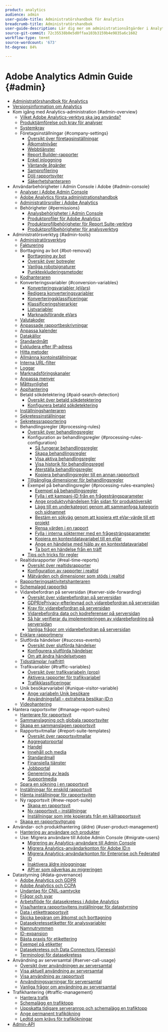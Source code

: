 ```yaml
---
product: analytics
audience: admin
user-guide-title: Administratörshandbok för Analytics
breadcrumb-title: Administratörshandbok
user-guide-description: Lär dig mer om administrationsåtgärder i Analytics, som att hantera användare och produkter i Experience Cloud Admin Console, konfigurera rapportsviter med mera.
source-git-commit: 72c35538b0e5d0ffaa103b3159b4e9835a6c1602
workflow-type: tm+mt
source-wordcount: '673'
ht-degree: 84%

---
```



# Adobe Analytics Admin Guide {#admin}

+ [Administratörshandbok för Analytics](home.md)
+ [Versionsinformation om Analytics](https://experienceleague.adobe.com/docs/analytics/release-notes/latest.html)
+ Kom igång med Analytics-administration {#admin-overview}
   + [Vilket Adobe Analytics-verktyg ska jag använda?](get-started/which-analytics-tool.md)
   + [Produktjämförelse och krav för analyser](get-started/analytics-product-comparison.md)
   + [Systemkrav](get-started/sys-reqs.md)
   + Företagsinställningar {#company-settings}
      + [Översikt över företagsinställningar](get-started/company/c-company-settings.md)
      + [Åtkomstnivåer](get-started/company/feature-access-levels.md)
      + [Webbtjänster](get-started/company/web-services-admin.md)
      + [Report Builder-rapporter](get-started/company/report-builder-reports-admin.md)
      + [Enkel inloggning](get-started/company/single-signon-admin.md)
      + [Väntande åtgärder](get-started/company/pending-actions-admin.md)
      + [Samprofilering](get-started/company/co-branding-admin.md)
      + [Dölj rapportsviter](get-started/company/c-hide-report-suites.md)
      + [Säkerhetshanteraren](get-started/company/security-manager.md)
+ Användarbehörigheter i Admin Console i Adobe {#admin-console}
   + [Analyser i Adobe Admin Console](admin-console/home.md)
   + [Adobe Analytics första administrationshandbok](admin-console/first-admin-guide.md)
   + [Administratörsroller i Adobe Analytics](admin-console/admin-roles-in-analytics.md)
   + Behörigheter {#permissions}
      + [Analysbehörigheter i Admin Console](admin-console/permissions/summary-tables.md)
      + [Produktprofiler för Adobe Analytics](admin-console/permissions/product-profile.md)
      + [Produktprofilbehörigheter för Report Suite-verktyg](admin-console/permissions/report-suite-tools.md)
      + [Produktprofilbehörigheter för analysverktyg](admin-console/permissions/analytics-tools.md)
+ Administratörsverktyg {#admin-tools}
   + [Administratörsverktyg](admin/c-admin-tools.md)
   + [Fakturering](admin/billing-admin.md)
   + Borttagning av bot {#bot-removal}
      + [Borttagning av bot](admin/bot-removal/bot-removal.md)
      + [Översikt över botregler](admin/bot-removal/bot-rules.md)
      + [Vanliga robotsignaturer](admin/bot-removal/bot-signatures.md)
      + [Punktexkluderingsmetoder](admin/bot-removal/bot-exclusion-methods.md)
   + [Kodhanteraren](admin/code-manager-admin.md)
   + Konverteringsvariabler {#conversion-variables}
      + [Konverteringsvariabler (eVars)](admin/conversion-var-admin/conversion-var-admin.md)
      + [Redigera konverteringsvariabler](admin/conversion-var-admin/t-conversion-variables-admin.md)
      + [Konverteringsklassificeringar](admin/conversion-var-admin/conversion-classifications.md)
      + [Klassificeringshierarkier](admin/conversion-var-admin/classification-hierarchies.md)
      + [Listvariabler](admin/conversion-var-admin/list-var-admin.md)
      + [Marknadsförande eVars](admin/conversion-var-admin/merchandising-evars.md)
   + [Valutakoder](admin/currency.md)
   + [Anpassade rapportbeskrivningar](admin/custom-desc-admin.md)
   + [Anpassa kalender](admin/custom-calendar.md)
   + [Datakällor](admin/data-sources.md)
   + [Standardmått](admin/default-metrics.md)
   + [Exkludera efter IP-adress](admin/exclude-ip.md)
   + [Hitta metoder](admin/finding-methods.md)
   + [Allmänna kontoinställningar](admin/general-acct-settings-admin.md)
   + [Interna URL-filter](admin/internal-url-filter-admin.md)
   + [Loggar](admin/logs.md)
   + [Marknadsföringskanaler](admin/marketing-channels-admin.md)
   + [Anpassa menyer](admin/customize-menus.md)
   + [Måttsynlighet](admin/metric-visibility.md)
   + [Apphantering](admin/mobile-management.md)
   + Betald sökdetektering {#paid-search-detection}
      + [Översikt över betald sökdetektering](admin/paid-search-detection/paid-search-detection.md)
      + [Konfigurera betald sökdetektering](admin/paid-search-detection/t-paid-search-detection.md)
   + [Inställningshanteraren](admin/preferences-manager.md)
   + [Sekretessinställningar](admin/privacy-settings.md)
   + [Sekretessrapportering](admin/privacy-reporting.md)
   + Behandlingsregler {#processing-rules}
      + [Översikt över behandlingsregler](admin/c-processing-rules/processing-rules.md)
      + Konfiguration av behandlingsregler {#processing-rules-configuration}
         + [Så fungerar behandlingsregler](admin/c-processing-rules/c-processing-rules-configuration/processing-rules-about.md)
         + [Skapa behandlingsregler](admin/c-processing-rules/c-processing-rules-configuration/t-processing-rules.md)
         + [Visa aktiva behandlingsregler](admin/c-processing-rules/c-processing-rules-configuration/t-processing-rules-view.md)
         + [Visa historik för behandlingsregel](admin/c-processing-rules/c-processing-rules-configuration/t-processing-rule-view-history.md)
         + [Återställa behandlingsregler](admin/c-processing-rules/c-processing-rules-configuration/t-processing-rules-restore.md)
         + [Kopiera behandlingsregler till en annan rapportsvit](admin/c-processing-rules/c-processing-rules-configuration/t-processing-rules-copy-to-rs.md)
      + [Tillgängliga dimensioner för behandlingsregler](admin/c-processing-rules/processing-rule-dimensions.md)
      + Exempel på behandlingsregler {#processing-rules-examples}
         + [Exempel på behandlingsregler](admin/c-processing-rules/processing-rules-examples/processing-rules-examples.md)
         + [Fylla i ett kampanj-ID från en frågesträngsparameter](admin/c-processing-rules/processing-rules-examples/processing-rules-populate-campaign-id.md)
         + [Ange produktvyhändelsen från sidan för produktöversikt](admin/c-processing-rules/processing-rules-examples/setting-the-product-view-event.md)
         + [Lägg till en underkategori genom att sammanfoga kategorin och sidnamnet](admin/c-processing-rules/processing-rules-examples/subcategory-concatenating.md)
         + [Bestäm en sökväg genom att kopiera ett eVar-värde till ett projekt](admin/c-processing-rules/processing-rules-examples/processing-rules-determining-path.md)
         + [Rensa värden i en rapport](admin/c-processing-rules/processing-rules-examples/clean-up-values-in-a-report.md)
         + [Fylla i interna söktermer med en frågesträngsparameter](admin/c-processing-rules/processing-rules-examples/processing-rules-populating-internal-search.md)
         + [Kopiera en kontextdatavariabel till en eVar](admin/c-processing-rules/processing-rules-examples/processing-rules-copy-context-data.md)
         + [Ange en händelse med hjälp av en kontextdatavariabel](admin/c-processing-rules/processing-rules-examples/processing-rules-copy-context-data-event.md)
         + [Ta bort en händelse från en träff](admin/c-processing-rules/processing-rules-examples/processing-rules-remove-event.md)
      + [Tips och tricks för regler](admin/c-processing-rules/processing-rules-tips.md)
   + Realtidsrapporter {#real-time-reports}
      + [Översikt över realtidsrapporter](admin/realtime/realtime.md)
      + [Konfiguration av rapporter i realtid](admin/realtime/t-realtime-admin.md)
      + [Mätvärden och dimensioner som stöds i realtid](admin/realtime/realtime-metrics.md)
   + [Rapporteringsaktivitetshanteraren](admin/reporting-activity.md)
   + [Schemalagd rapportkö](admin/scheduled-reports-admin.md)
   + Vidarebefordran på serversidan {#server-side-forwarding}
      + [Översikt över vidarebefordran på serversidan](admin/c-server-side-forwarding/ssf.md)
      + [GDPR/ePrivacy-efterlevnad och vidarebefordran på serversidan](admin/c-server-side-forwarding/ssf-gdpr.md)
      + [Krav för vidarebefordran på serversidan](admin/c-server-side-forwarding/ssf-requirements.md)
      + [Vidarebefordra data och kodreferenser på serversidan](admin/c-server-side-forwarding/ssf-reference.md)
      + [Så här verifierar du implementeringen av vidarebefordring på serversidan](admin/c-server-side-forwarding/ssf-verify.md)
      + [Vanliga frågor om vidarebefordran på serversidan](admin/c-server-side-forwarding/ssf-faq.md)
   + [Enklare rapportmeny](admin/t-simplified-menu.md)
   + Slutförda händelser {#success-events}
      + [Översikt över slutförda händelser](admin/c-success-events/success-event.md)
      + [Konfigurera slutförda händelser](admin/c-success-events/t-success-events.md)
      + [Om att ändra händelsetypen](admin/c-success-events/event-type.md)
   + [Tidsstämplar (valfritt)](admin/timestamp-optional.md)
   + Trafikvariabler {#traffic-variables}
      + [Översikt över trafikvariabeln (prop)](admin/c-traffic-variables/traffic-var.md)
      + [Aktivera rapporter för trafikvariabel](admin/c-traffic-variables/t-traffic-variable.md)
      + [Trafikklassificeringar](admin/c-traffic-variables/traffic-classifications.md)
   + Unik besökarvariabel {#unique-visitor-variable}
      + [Ange variabeln Unik besökare](admin/unique-visitor-variable-admin/t-unique-visitor-variable.md)
      + [Användningsfall – extrahera besökar-ID:n](admin/unique-visitor-variable-admin/extract-visitorids-usecase.md)
   + [Videohantering](admin/video-management.md)
+ Hantera rapportsviter {#manage-report-suites}
   + [Hanterare för rapportsvit](c-manage-report-suites/report-suites-admin.md)
   + [Sammanslagning och globala rapportsviter](c-manage-report-suites/rollup-report-suite.md)
   + [Skapa en sammanslagen rapportsvit](c-manage-report-suites/t-rollups.md)
   + Rapportsvitmallar {#report-suite-templates}
      + [Översikt över rapportsvitmallar](c-manage-report-suites/c-report-suite-templates/report-suite-templates.md)
      + [Aggregatorportal](c-manage-report-suites/c-report-suite-templates/aggregator-portal.md)
      + [Handel](c-manage-report-suites/c-report-suite-templates/commerce-admin.md)
      + [Innehåll och media](c-manage-report-suites/c-report-suite-templates/content-media.md)
      + [Standardmall](c-manage-report-suites/c-report-suite-templates/default-rs-template.md)
      + [Finansiella tjänster](c-manage-report-suites/c-report-suite-templates/financial-services.md)
      + [Jobbportal](c-manage-report-suites/c-report-suite-templates/job-portal.md)
      + [Generering av leads](c-manage-report-suites/c-report-suite-templates/lead-generation.md)
      + [Supportmedia](c-manage-report-suites/c-report-suite-templates/support-media.md)
   + [Spara en sökning i en rapportsvit](c-manage-report-suites/t-report-suite-saved-search.md)
   + [Inställningar för enskild rapportsvit](c-manage-report-suites/individual-rs-settings.md)
   + [Hämta inställningar för rapportsviten](c-manage-report-suites/t-download-rs-settings.md)
   + Ny rapportsvit {#new-report-suite}
      + [Skapa en rapportsvit](c-manage-report-suites/c-new-report-suite/t-create-a-report-suite.md)
      + [Ny rapportsvit – inställningar](c-manage-report-suites/c-new-report-suite/new-report-suite.md)
      + [Inställningar som inte kopierats från en källrapportssvit](c-manage-report-suites/c-new-report-suite/settings-not-copied-from-rs.md)
   + [Skapa en rapportsvitgrupp](c-manage-report-suites/t-create-rs-group.md)
+ Användar- och produkthantering (äldre) {#user-product-management}
   + [Hantering av användare och produkter](user-management2/user-management.md)
   + Use: Migrera användare till Adobe Admin Console {#migrate-users}
      + [Migrering av Analytics-användare till Admin Console](user-management2/user-migration/c-migration-tool.md)
      + [Migrera Analytics-användarkonton för Adobe ID:n](user-management2/user-migration/t-migrate-users.md)
      + [Migrera Analytics-användarkonton för Enterprise och Federated ID](user-management2/user-migration/migrate-enterprise.md)
      + [Inaktivera äldre inloggningar](user-management2/user-migration/t-disable-legacy-login.md)
      + [API:er som påverkas av migreringen](user-management2/user-migration/developer.md)
+ Datastyrning {#data-governance}
   + [Adobe Analytics och GDPR](c-data-governance/an-gdpr-overview.md)
   + [Adobe Analytics och CCPA](c-data-governance/an-ccpa-overview.md)
   + [Undantag för CNIL-samtycke](c-data-governance/cnil-consent-exemption.md)
   + [Frågor och svar](c-data-governance/gdpr-faq.md)
   + [Arbetsflöde för datasekretess i Adobe Analytics](c-data-governance/an-gdpr-workflow.md)
   + [Visa/hantera rapportsvitens inställningar för datastyrning](c-data-governance/gdpr-view-settings.md)
   + [Data i etikettrapportsvit](c-data-governance/gdpr-setup-reportsuite.md)
   + [Skicka begäran om åtkomst och borttagning](c-data-governance/gdpr-submit-access-delete.md)
   + [Datasekretessetiketter för analysvariabler](c-data-governance/gdpr-labels.md)
   + [Namnutrymmen](c-data-governance/gdpr-namespaces.md)
   + [ID-expansion](c-data-governance/gdpr-id-expansion.md)
   + [Bästa praxis för etikettering](c-data-governance/gdpr-analytics-ids.md)
   + [Exempel på etiketter](c-data-governance/gdpr-labeling-example.md)
   + [Datasekretess och Data Connectors (Genesis)](c-data-governance/data-connectors-gdpr.md)
   + [Terminologi för datasekretess](c-data-governance/gdpr-terminology.md)
+ Användning av serversamtal {#server-call-usage}
   + [Översikt över användningen av serversamtal](c-server-call-usage/overage-overview.md)
   + [Visa aktuell användning av serversamtal](c-server-call-usage/server-call-usage-dashboard.md)
   + [Visa användning av rapportsvit](c-server-call-usage/report-suite-usage.md)
   + [Användningsvarningar för serversamtal](c-server-call-usage/scu-alerts.md)
   + [Vanliga frågor om användning av serversamtal](c-server-call-usage/overage-faq.md)
+ Trafikhantering {#traffic-management}
   + [Hantera trafik](c-traffic-management/traffic-management.md)
   + [Schemalägg en trafiktopp](c-traffic-management/t-traffic-schedule-spike.md)
   + [Uppskatta tidigare serveranrop och schemalägg en trafiktopp](c-traffic-management/traffic-spike-estimate-past-server-calls.md)
   + [Ange permanent trafikökning](c-traffic-management/t-traffic-permanent.md)
   + [Ledtid som krävs för trafikökningar](c-traffic-management/traffic-lead-time.md)
+ [Admin-API](c-admin-api/c-admin-api.md)

